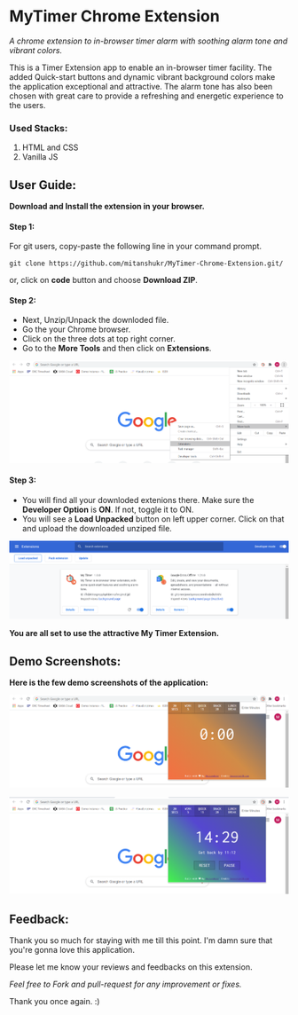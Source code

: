# MyTimer Chrome Extension
_A chrome extension to in-browser timer alarm with soothing alarm tone and vibrant colors._


This is a Timer Extension app to enable an in-browser timer facility. The added Quick-start buttons and dynamic vibrant background colors make the application exceptional and attractive.
The alarm tone has also been chosen with great care to provide a refreshing and energetic experience to the users.

### Used Stacks:
1. HTML and CSS
2. Vanilla JS

## User Guide:
**Download and Install the extension in your browser.**

#### Step 1:
For git users, copy-paste the following line in your command prompt.
```
git clone https://github.com/mitanshukr/MyTimer-Chrome-Extension.git/
```
or, click on **code** button and choose **Download ZIP**. 

#### Step 2:
+ Next, Unzip/Unpack the downloded file.
+ Go the your Chrome browser.
+ Click on the three dots at top right corner.
+ Go to the **More Tools** and then click on **Extensions**.

![Img1](Readme_images/img-1.png)

#### Step 3:
+ You will find all your downloded extenions there. Make sure the **Developer Option** is **ON**. If not, toggle it to ON.
+ You will see a **Load Unpacked** button on left upper corner. Click on that and upload the downloaded unziped file.

![Img2](Readme_images/img-2.png)

**You are all set to use the attractive My Timer Extension.**

## Demo Screenshots:
**Here is the few demo screenshots of the application:**

![Img3](Readme_images/img-3.png)

![Img4](Readme_images/img-4.png)

## Feedback:
Thank you so much for staying with me till this point. I'm damn sure that you're gonna love this application.

Please let me know your reviews and feedbacks on this extension. 

_Feel free to Fork and pull-request for any improvement or fixes._

Thank you once again. :)





